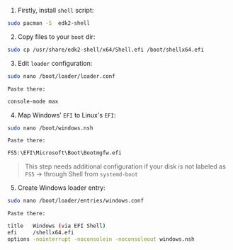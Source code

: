 1. Firstly, install `shell` script:
```bash
sudo pacman -S  edk2-shell
```

2. Copy files to your `boot` dir:
```bash
sudo cp /usr/share/edk2-shell/x64/Shell.efi /boot/shellx64.efi
```

3. Edit `loader` configuration:
```bash
sudo nano /boot/loader/loader.conf
```

	Paste there:
```bash
console-mode max
```

4. Map Windows' `EFI` to Linux's `EFI`:
```bash
sudo nano /boot/windows.nsh
```

	Paste there:
```bash
FS5:\EFI\Microsoft\Boot\Bootmgfw.efi
```
> This step needs additional configuration if your disk is not labeled as `FS5` -> through Shell from `systemd-boot`

5. Create Windows loader entry:
```bash
sudo nano /boot/loader/entries/windows.conf
```

	Paste there:
```bash
title   Windows (via EFI Shell)
efi     /shellx64.efi
options -nointerrupt -noconsolein -noconsoleout windows.nsh
```

